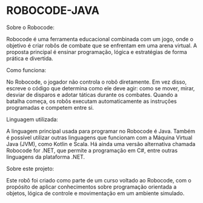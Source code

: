 # ROBOCODE-JAVA

Sobre o Robocode:

Robocode é uma ferramenta educacional combinada com um jogo, onde o objetivo é criar robôs de combate que se enfrentam em uma arena virtual. A proposta principal é ensinar programação, lógica e estratégias de forma prática e divertida.

Como funciona:

No Robocode, o jogador não controla o robô diretamente. Em vez disso, escreve o código que determina como ele deve agir: como se mover, mirar, desviar de disparos e adotar táticas durante os combates. Quando a batalha começa, os robôs executam automaticamente as instruções programadas e competem entre si.

Linguagem utilizada:

A linguagem principal usada para programar no Robocode é Java. Também é possível utilizar outras linguagens que funcionam com a Máquina Virtual Java (JVM), como Kotlin e Scala. Há ainda uma versão alternativa chamada Robocode for .NET, que permite a programação em C#, entre outras linguagens da plataforma .NET.

Sobre este projeto:

Este robô foi criado como parte de um curso voltado ao Robocode, com o propósito de aplicar conhecimentos sobre programação orientada a objetos, lógica de controle e movimentação em um ambiente simulado.







